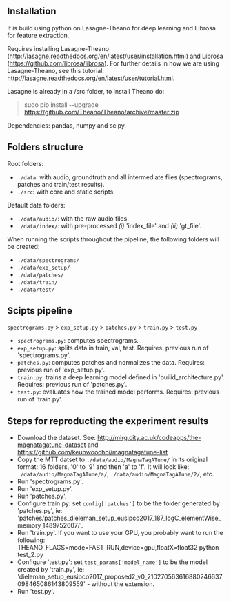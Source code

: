 ## Installation
It is build using python on Lasagne-Theano for deep learning and Librosa for feature extraction.

Requires installing Lasagne-Theano (http://lasagne.readthedocs.org/en/latest/user/installation.html) and Librosa (https://github.com/librosa/librosa). For further details in how we are using Lasagne-Theano, see this tutorial: http://lasagne.readthedocs.org/en/latest/user/tutorial.html.

Lasagne is already in a /src folder, to install Theano do:
> sudo pip install --upgrade https://github.com/Theano/Theano/archive/master.zip

Dependencies: pandas, numpy and scipy.

## Folders structure
Root folders:
- `./data`: with audio, groundtruth and all intermediate files (spectrograms, patches and train/test results).
- `./src`: with core and static scripts.

Default data folders:
- `./data/audio/`: with the raw audio files.
- `./data/index/`: with pre-processed *(i)* 'index_file' and *(ii)* 'gt_file'.

When running the scripts throughout the pipeline, the following folders will be created:
- `./data/spectrograms/`
- `./data/exp_setup/`
- `./data/patches/`
- `./data/train/`
- `./data/test/`

## Scipts pipeline
`spectrograms.py` > `exp_setup.py` > `patches.py` > `train.py` > `test.py`
- `spectrograms.py`: computes spectrograms.
- `exp_setup.py`: splits data in train, val, test. Requires: previous run of 'spectrograms.py'.
- `patches.py`: computes patches and normalizes the data. Requires: previous run of 'exp_setup.py'.
- `train.py`: trains a deep learning model defined in 'builid_architecture.py'. Requires: previous run of 'patches.py'.
- `test.py`: evaluates how the trained model performs. Requires: previous run of 'train.py'.

## Steps for reproducting the experiment results
- Download the dataset. See: http://mirg.city.ac.uk/codeapps/the-magnatagatune-dataset and https://github.com/keunwoochoi/magnatagatune-list 
- Copy the MTT datset to `./data/audio/MagnaTagATune/` in its original format: 16 folders, '0' to '9' and then 'a' to 'f'. It will look like: `./data/audio/MagnaTagATune/a/`, `./data/audio/MagnaTagATune/2/`, etc.
- Run 'spectrograms.py'. 
- Run 'exp_setup.py'. 
- Run 'patches.py'.
- Configure train.py: set `config['patches']` to be the folder generated by 'patches.py', ie: 'patches/patches_dieleman_setup_eusipco2017_187_logC_elementWise_memory_1489752607/'. 
- Run 'train.py'. If you want to use your GPU, you probably want to run the following: THEANO_FLAGS=mode=FAST_RUN,device=gpu,floatX=float32 python test_2.py
- Configure 'test.py': set `test_params['model_name']` to be the model created by 'train.py', ie: 'dieleman_setup_eusipco2017_proposed2_v0_210270563616880246637098465086143809559' - without the extension. 
- Run 'test.py'.
